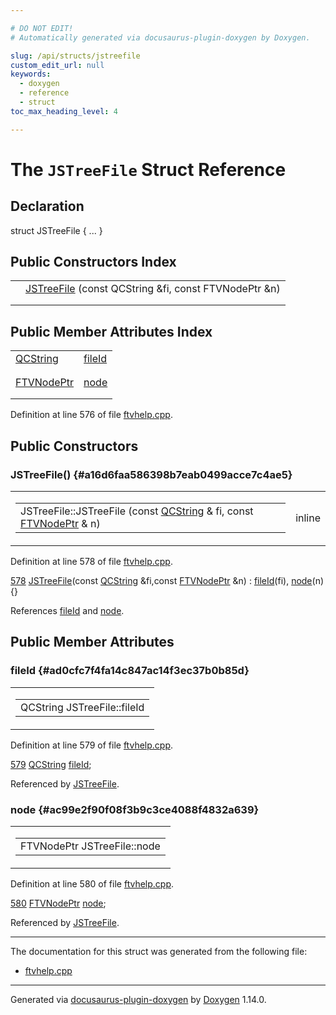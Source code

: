 ```yaml
---

# DO NOT EDIT!
# Automatically generated via docusaurus-plugin-doxygen by Doxygen.

slug: /api/structs/jstreefile
custom_edit_url: null
keywords:
  - doxygen
  - reference
  - struct
toc_max_heading_level: 4

---
```


<div class="doxyPage">

# The `JSTreeFile` Struct Reference



## Declaration

<div class="doxyDeclaration">
struct JSTreeFile { ... }
</div>

## Public Constructors Index

<table class="doxyMembersIndex">

<tr class="doxyMemberIndexItem">
<td class="doxyMemberIndexItemType" align="left" valign="top"></td>
<td class="doxyMemberIndexItemName" align="left" valign="top"><a href="#a16d6faa586398b7eab0499acce7c4ae5">JSTreeFile</a> (const QCString &amp;fi, const FTVNodePtr &amp;n)</td>
</tr>
<tr class="doxyMemberIndexDescription">
<td class="doxyMemberIndexDescriptionLeft"></td>
<td class="doxyMemberIndexDescriptionRight">
</td>
</tr>
<tr class="doxyMemberIndexSeparator">
<td class="doxyMemberIndexSeparator" colspan="2"></td>
</tr>

</table>

## Public Member Attributes Index

<table class="doxyMembersIndex">

<tr class="doxyMemberIndexItem">
<td class="doxyMemberIndexItemType" align="left" valign="top"><a href="/web-doxygen/docs/api/classes/qcstring">QCString</a></td>
<td class="doxyMemberIndexItemName" align="left" valign="top"><a href="#ad0cfc7f4fa14c847ac14f3ec37b0b85d">fileId</a></td>
</tr>
<tr class="doxyMemberIndexDescription">
<td class="doxyMemberIndexDescriptionLeft"></td>
<td class="doxyMemberIndexDescriptionRight">
</td>
</tr>
<tr class="doxyMemberIndexSeparator">
<td class="doxyMemberIndexSeparator" colspan="2"></td>
</tr>

<tr class="doxyMemberIndexItem">
<td class="doxyMemberIndexItemType" align="left" valign="top"><a href="/web-doxygen/docs/api/files/src/ftvhelp-cpp/#ab82fc85e68468828bd5c16b6e542d73b">FTVNodePtr</a></td>
<td class="doxyMemberIndexItemName" align="left" valign="top"><a href="#ac99e2f90f08f3b9c3ce4088f4832a639">node</a></td>
</tr>
<tr class="doxyMemberIndexDescription">
<td class="doxyMemberIndexDescriptionLeft"></td>
<td class="doxyMemberIndexDescriptionRight">
</td>
</tr>
<tr class="doxyMemberIndexSeparator">
<td class="doxyMemberIndexSeparator" colspan="2"></td>
</tr>

</table>


<p>Definition at line 576 of file <a href="/web-doxygen/docs/api/files/src/ftvhelp-cpp">ftvhelp.cpp</a>.</p>

<div class="doxySectionDef">

## Public Constructors

### JSTreeFile() {#a16d6faa586398b7eab0499acce7c4ae5}

<div class="doxyMemberItem">
<div class="doxyMemberProto">
<table class="doxyMemberLabels">
<tr class="doxyMemberLabels">
<td class="doxyMemberLabelsLeft">
<table class="doxyMemberName">
<tr>
<td class="doxyMemberName">JSTreeFile::JSTreeFile (const <a href="/web-doxygen/docs/api/classes/qcstring">QCString</a> &amp; fi, const <a href="/web-doxygen/docs/api/files/src/ftvhelp-cpp/#ab82fc85e68468828bd5c16b6e542d73b">FTVNodePtr</a> &amp; n)</td>
</tr>
</table>
</td>
<td class="doxyMemberLabelsRight">
<span class="doxyMemberLabels">
<span class="doxyMemberLabel inline">inline</span>
</span>
</td>
</tr>
</table>
</div>
<div class="doxyMemberDoc">


<p>Definition at line 578 of file <a href="/web-doxygen/docs/api/files/src/ftvhelp-cpp">ftvhelp.cpp</a>.</p>

<div class="doxyProgramListing">

<div class="doxyCodeLine"><span class="doxyLineNumber"><a href="#a16d6faa586398b7eab0499acce7c4ae5">578</a></span><span class="doxyLineContent"><span class="doxyHighlight">  <a href="#a16d6faa586398b7eab0499acce7c4ae5">JSTreeFile</a>(</span><span class="doxyHighlightKeyword">const</span><span class="doxyHighlight"> <a href="/web-doxygen/docs/api/classes/qcstring">QCString</a> &amp;fi,</span><span class="doxyHighlightKeyword">const</span><span class="doxyHighlight"> <a href="/web-doxygen/docs/api/files/src/ftvhelp-cpp/#ab82fc85e68468828bd5c16b6e542d73b">FTVNodePtr</a> &amp;n) : <a href="#ad0cfc7f4fa14c847ac14f3ec37b0b85d">fileId</a>(fi), <a href="#ac99e2f90f08f3b9c3ce4088f4832a639">node</a>(n) {}</span></span></div>

</div>


References <a href="#ad0cfc7f4fa14c847ac14f3ec37b0b85d">fileId</a> and <a href="#ac99e2f90f08f3b9c3ce4088f4832a639">node</a>.
</div>
</div>

</div>

<div class="doxySectionDef">

## Public Member Attributes

### fileId {#ad0cfc7f4fa14c847ac14f3ec37b0b85d}

<div class="doxyMemberItem">
<div class="doxyMemberProto">
<table class="doxyMemberLabels">
<tr class="doxyMemberLabels">
<td class="doxyMemberLabelsLeft">
<table class="doxyMemberName">
<tr>
<td class="doxyMemberName">QCString JSTreeFile::fileId</td>
</tr>
</table>
</td>
</tr>
</table>
</div>
<div class="doxyMemberDoc">


<p>Definition at line 579 of file <a href="/web-doxygen/docs/api/files/src/ftvhelp-cpp">ftvhelp.cpp</a>.</p>

<div class="doxyProgramListing">

<div class="doxyCodeLine"><span class="doxyLineNumber"><a href="#ad0cfc7f4fa14c847ac14f3ec37b0b85d">579</a></span><span class="doxyLineContent"><span class="doxyHighlight">  <a href="/web-doxygen/docs/api/classes/qcstring">QCString</a> <a href="#ad0cfc7f4fa14c847ac14f3ec37b0b85d">fileId</a>;</span></span></div>

</div>


Referenced by <a href="#a16d6faa586398b7eab0499acce7c4ae5">JSTreeFile</a>.
</div>
</div>

### node {#ac99e2f90f08f3b9c3ce4088f4832a639}

<div class="doxyMemberItem">
<div class="doxyMemberProto">
<table class="doxyMemberLabels">
<tr class="doxyMemberLabels">
<td class="doxyMemberLabelsLeft">
<table class="doxyMemberName">
<tr>
<td class="doxyMemberName">FTVNodePtr JSTreeFile::node</td>
</tr>
</table>
</td>
</tr>
</table>
</div>
<div class="doxyMemberDoc">


<p>Definition at line 580 of file <a href="/web-doxygen/docs/api/files/src/ftvhelp-cpp">ftvhelp.cpp</a>.</p>

<div class="doxyProgramListing">

<div class="doxyCodeLine"><span class="doxyLineNumber"><a href="#ac99e2f90f08f3b9c3ce4088f4832a639">580</a></span><span class="doxyLineContent"><span class="doxyHighlight">  <a href="/web-doxygen/docs/api/files/src/ftvhelp-cpp/#ab82fc85e68468828bd5c16b6e542d73b">FTVNodePtr</a> <a href="#ac99e2f90f08f3b9c3ce4088f4832a639">node</a>;</span></span></div>

</div>


Referenced by <a href="#a16d6faa586398b7eab0499acce7c4ae5">JSTreeFile</a>.
</div>
</div>

</div>

<hr/>

<p>The documentation for this struct was generated from the following file:</p>

<ul>
<li><a href="/web-doxygen/docs/api/files/src/ftvhelp-cpp">ftvhelp.cpp</a></li>
</ul>

<hr/>

<p class="doxyGeneratedBy">Generated via <a href="https://github.com/xpack/docusaurus-plugin-doxygen">docusaurus-plugin-doxygen</a> by <a href="https://www.doxygen.nl">Doxygen</a> 1.14.0.</p>

</div>
